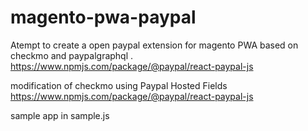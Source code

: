 # magento-pwa-paypal

Atempt to create a open paypal extension for magento PWA based on checkmo and paypalgraphql . 
https://www.npmjs.com/package/@paypal/react-paypal-js

modification of checkmo 
using Paypal Hosted Fields 
https://www.npmjs.com/package/@paypal/react-paypal-js

sample app in sample.js
